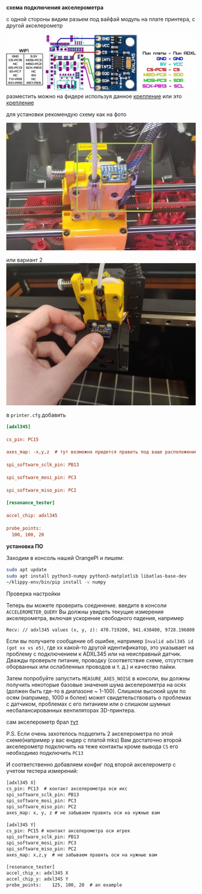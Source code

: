 **схема подключения акселерометра**

с одной стороны видим разьем под вайфай модуль на плате принтера, с другой акселерометр

![adxl345](adxl345.jpg)
разместить можно на фидере используя данное [крепление](adxl.stl)  или это [крепление](adxl2.stl)  

для установки рекомендую схему как на фото

![tool](tool.jpg)

или  вариант 2
![вариант2](v2_1.jpg)

в ```printer.cfg``` добавить
```cfg
[adxl345]

cs_pin: PC15

axes_map: -x,y,z  # тут возможно придется править под ваше расположение осей

spi_software_sclk_pin: PB13

spi_software_mosi_pin: PC3

spi_software_miso_pin: PC2

[resonance_tester]

accel_chip: adxl345

probe_points:
  100, 100, 20
```
**установка ПО**

Заходим в консоль нашей OrangePI и пишем:
```bash
sudo apt update
sudo apt install python3-numpy python3-matplotlib libatlas-base-dev
~/klippy-env/bin/pip install -v numpy
```

Проверка настройки

Теперь вы можете проверить соединение.
 введите в консоли `ACCELEROMETER_QUERY`
Вы должны увидеть текущие измерения акселерометра, включая ускорение свободного падения, например
```
Recv: // adxl345 values (x, y, z): 470.719200, 941.438400, 9728.196800
```
Если вы получаете сообщение об ошибке, например `Invalid adxl345 id (got xx vs e5)`, где xx какой-то другой идентификатор, это указывает на проблему с подключением к ADXL345 или на неисправный датчик. Дважды проверьте питание, проводку (соответствие схеме, отсутствие оборванных или ослабленных проводов и т. д.) и качество пайки. 

Затем попробуйте запустить `MEASURE_AXES_NOISE` в консоли, вы должны получить некоторые базовые значения шума акселерометра на осях (должен быть где-то в диапазоне ~ 1-100). Слишком высокий шум по осям (например, 1000 и более) может свидетельствовать о проблемах с датчиком, проблемах с его питанием или о слишком шумных несбалансированных вентиляторах 3D-принтера.

сам акселерометр брал [тут](http://alii.pub/6hx40w) 

P.S.  Если очень захотелось подцепить 2 акселерометра  по этой схеме(например у вас ендер с платой mks) Вам достаточно второй акселерометр подключить на теже контакты кроме вывода `CS` его необходимо  подключить `PC13` 

И соответственно добавляем конфиг под второй акселерометр с учетом тестера измерений:

```
[adxl345 X]
cs_pin: PC13  # контакт акселерометра оси икс
spi_software_sclk_pin: PB13
spi_software_mosi_pin: PC3
spi_software_miso_pin: PC2
axes_map: x, y, z # не забываем править оси на нужные вам

[adxl345 Y]
cs_pin: PC15 # контакт акселерометра оси игрек
spi_software_sclk_pin: PB13
spi_software_mosi_pin: PC3
spi_software_miso_pin: PC2
axes_map: x,z,y  # не забываем править оси на нужные вам

[resonance_tester]
accel_chip_x: adxl345 X
accel_chip_y: adxl345 Y
probe_points:    125, 100, 20  # an example
```
